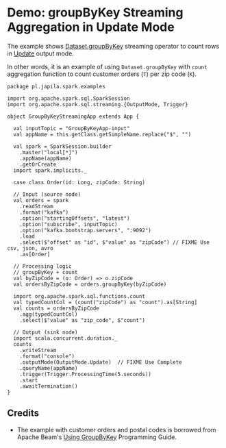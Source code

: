 # Demo: groupByKey Streaming Aggregation in Update Mode

The example shows [Dataset.groupByKey](../operators/groupByKey.md) streaming operator to count rows in [Update](../spark-sql-streaming-OutputMode.md#Update) output mode.

In other words, it is an example of using `Dataset.groupByKey` with `count` aggregation function to count customer orders (`T`) per zip code (`K`).

```text
package pl.japila.spark.examples

import org.apache.spark.sql.SparkSession
import org.apache.spark.sql.streaming.{OutputMode, Trigger}

object GroupByKeyStreamingApp extends App {

  val inputTopic = "GroupByKeyApp-input"
  val appName = this.getClass.getSimpleName.replace("$", "")

  val spark = SparkSession.builder
    .master("local[*]")
    .appName(appName)
    .getOrCreate
  import spark.implicits._

  case class Order(id: Long, zipCode: String)

  // Input (source node)
  val orders = spark
    .readStream
    .format("kafka")
    .option("startingOffsets", "latest")
    .option("subscribe", inputTopic)
    .option("kafka.bootstrap.servers", ":9092")
    .load
    .select($"offset" as "id", $"value" as "zipCode") // FIXME Use csv, json, avro
    .as[Order]

  // Processing logic
  // groupByKey + count
  val byZipCode = (o: Order) => o.zipCode
  val ordersByZipCode = orders.groupByKey(byZipCode)

  import org.apache.spark.sql.functions.count
  val typedCountCol = (count("zipCode") as "count").as[String]
  val counts = ordersByZipCode
    .agg(typedCountCol)
    .select($"value" as "zip_code", $"count")

  // Output (sink node)
  import scala.concurrent.duration._
  counts
    .writeStream
    .format("console")
    .outputMode(OutputMode.Update)  // FIXME Use Complete
    .queryName(appName)
    .trigger(Trigger.ProcessingTime(5.seconds))
    .start
    .awaitTermination()
}
```

## Credits

* The example with customer orders and postal codes is borrowed from Apache Beam's [Using GroupByKey](https://beam.apache.org/documentation/programming-guide/#transforms-gbk) Programming Guide.
